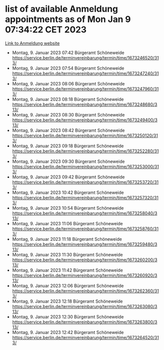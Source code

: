 # list of available Anmeldung appointments as of Mon Jan  9 07:34:22 CET 2023
[Link to Anmeldung website](https://service.berlin.de/terminvereinbarung/termin/tag.php?termin=0&anliegen[]=120686&dienstleisterlist=122210,122217,327316,122219,327312,122227,327314,122231,327346,122243,327348,122252,329742,122260,329745,122262,329748,122254,329751,122271,327278,122273,327274,122277,327276,330436,122280,327294,122282,327290,122284,327292,327539,122291,327270,122285,327266,122286,327264,122296,327268,150230,329760,122301,327282,122297,327286,122294,327284,122312,329763,122314,329775,122304,327330,122311,327334,122309,327332,122281,327352,122279,329772,122276,327324,122274,327326,122267,329766,122246,327318,122251,327320,122257,327322,122208,327298,122226,327300,121362,121364&herkunft=http%3A%2F%2Fservice.berlin.de%2Fdienstleistung%2F120686%2F)
- Montag, 9. Januar 2023 07:42 Bürgeramt Schöneweide https://service.berlin.de/terminvereinbarung/termin/time/1673246520/313/
- Montag, 9. Januar 2023 07:54 Bürgeramt Schöneweide https://service.berlin.de/terminvereinbarung/termin/time/1673247240/313/
- Montag, 9. Januar 2023 08:06 Bürgeramt Schöneweide https://service.berlin.de/terminvereinbarung/termin/time/1673247960/313/
- Montag, 9. Januar 2023 08:18 Bürgeramt Schöneweide https://service.berlin.de/terminvereinbarung/termin/time/1673248680/313/
- Montag, 9. Januar 2023 08:30 Bürgeramt Schöneweide https://service.berlin.de/terminvereinbarung/termin/time/1673249400/313/
- Montag, 9. Januar 2023 08:42 Bürgeramt Schöneweide https://service.berlin.de/terminvereinbarung/termin/time/1673250120/313/
- Montag, 9. Januar 2023 09:18 Bürgeramt Schöneweide https://service.berlin.de/terminvereinbarung/termin/time/1673252280/313/
- Montag, 9. Januar 2023 09:30 Bürgeramt Schöneweide https://service.berlin.de/terminvereinbarung/termin/time/1673253000/313/
- Montag, 9. Januar 2023 09:42 Bürgeramt Schöneweide https://service.berlin.de/terminvereinbarung/termin/time/1673253720/313/
- Montag, 9. Januar 2023 10:42 Bürgeramt Schöneweide https://service.berlin.de/terminvereinbarung/termin/time/1673257320/313/
- Montag, 9. Januar 2023 10:54 Bürgeramt Schöneweide https://service.berlin.de/terminvereinbarung/termin/time/1673258040/313/
- Montag, 9. Januar 2023 11:06 Bürgeramt Schöneweide https://service.berlin.de/terminvereinbarung/termin/time/1673258760/313/
- Montag, 9. Januar 2023 11:18 Bürgeramt Schöneweide https://service.berlin.de/terminvereinbarung/termin/time/1673259480/313/
- Montag, 9. Januar 2023 11:30 Bürgeramt Schöneweide https://service.berlin.de/terminvereinbarung/termin/time/1673260200/313/
- Montag, 9. Januar 2023 11:42 Bürgeramt Schöneweide https://service.berlin.de/terminvereinbarung/termin/time/1673260920/313/
- Montag, 9. Januar 2023 12:06 Bürgeramt Schöneweide https://service.berlin.de/terminvereinbarung/termin/time/1673262360/313/
- Montag, 9. Januar 2023 12:18 Bürgeramt Schöneweide https://service.berlin.de/terminvereinbarung/termin/time/1673263080/313/
- Montag, 9. Januar 2023 12:30 Bürgeramt Schöneweide https://service.berlin.de/terminvereinbarung/termin/time/1673263800/313/
- Montag, 9. Januar 2023 12:42 Bürgeramt Schöneweide https://service.berlin.de/terminvereinbarung/termin/time/1673264520/313/

